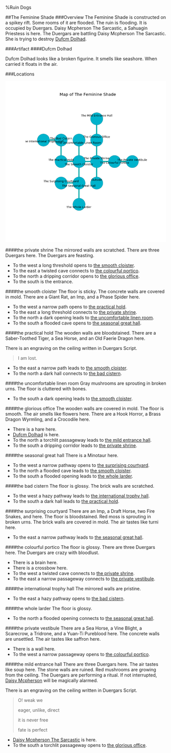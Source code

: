 %Ruin Dogs

##The Feminine Shade
###Overview
The Feminine Shade is constructed on a spikey rift. Some rooms of it are flooded. The ruin is flooding. It is occupied by Duergars. <a name="Daisy-Mcpherson-The-Sarcastic"></a>Daisy Mcpherson The Sarcastic, a Sahuagin Priestess is here. The Duergars are battling Daisy Mcpherson The Sarcastic. She  is trying to destroy [Dufcm Dolhad](#Dufcm-Dolhad). 



###Artifact
####<a name="Dufcm-Dolhad"></a>Dufcm Dolhad


Dufcm Dolhad looks like a broken figurine. It smells like seashore. When carried it floats in the air. 





###Locations


![](../v2/images/The-Feminine-Shade.png)

####<a name="the-private-shrine"></a>the private shrine
The mirrored walls are scratched. There are three Duergars here. The Duergars are feasting. 



* To the west a long threshold opens to [the smooth cloister](#the-smooth-cloister).
* To the east a twisted cave connects to [the colourful portico](#the-colourful-portico).
* To the north a dripping corridor opens to [the glorious office](#the-glorious-office).
* To the south is the entrance.


####<a name="the-smooth-cloister"></a>the smooth cloister
The floor is sticky. The concrete walls are covered in mold. There are a Giant Rat, an Imp, and a Phase Spider here. 



* To the west a narrow path opens to [the practical hold](#the-practical-hold).
* To the east a long threshold connects to [the private shrine](#the-private-shrine).
* To the north a dark opening leads to [the uncomfortable linen room](#the-uncomfortable-linen-room).
* To the south a flooded cave opens to [the seasonal great hall](#the-seasonal-great-hall).


####<a name="the-practical-hold"></a>the practical hold
The wooden walls are bloodstained. There are a Saber-Toothed Tiger, a Sea Horse, and an Old Faerie Dragon here. 

There is an engraving on the ceiling written in Duergars Script. 

> I am lost.
>


* To the east a narrow path leads to [the smooth cloister](#the-smooth-cloister).
* To the north a dark hall connects to [the bad cistern](#the-bad-cistern).


####<a name="the-uncomfortable-linen-room"></a>the uncomfortable linen room
Gray mushrooms are sprouting in broken urns. The floor is cluttered with bones. 



* To the south a dark opening leads to [the smooth cloister](#the-smooth-cloister).


####<a name="the-glorious-office"></a>the glorious office
The wooden walls are covered in mold. The floor is smooth. The air smells like flowers here. There are a Hook Horror, a Brass Dragon Wyrmling, and a Crocodile here. 



* There is a hare here.
* [Dufcm Dolhad](#Dufcm-Dolhad) is here.
* To the north a torchlit passageway leads to [the mild entrance hall](#the-mild-entrance-hall).
* To the south a dripping corridor leads to [the private shrine](#the-private-shrine).


####<a name="the-seasonal-great-hall"></a>the seasonal great hall
There is a Minotaur here. 



* To the west a narrow pathway opens to [the surprising courtyard](#the-surprising-courtyard).
* To the north a flooded cave leads to [the smooth cloister](#the-smooth-cloister).
* To the south a flooded opening leads to [the whole larder](#the-whole-larder).


####<a name="the-bad-cistern"></a>the bad cistern
The floor is glossy. The brick walls are scratched. 



* To the west a hazy pathway leads to [the international trophy hall](#the-international-trophy-hall).
* To the south a dark hall leads to [the practical hold](#the-practical-hold).


####<a name="the-surprising-courtyard"></a>the surprising courtyard
There are an Imp, a Draft Horse, two Fire Snakes, and  here. The floor is bloodstained. Red moss is sprouting in broken urns. The brick walls are covered in mold. The air tastes like turni here. 



* To the east a narrow pathway leads to [the seasonal great hall](#the-seasonal-great-hall).


####<a name="the-colourful-portico"></a>the colourful portico
The floor is glossy. There are three Duergars here. The Duergars are crazy with bloodlust. 



* There is a brain here.
* There is a crossbow here.
* To the west a twisted cave connects to [the private shrine](#the-private-shrine).
* To the east a narrow passageway connects to [the private vestibule](#the-private-vestibule).


####<a name="the-international-trophy-hall"></a>the international trophy hall
The mirrored walls are pristine. 



* To the east a hazy pathway opens to [the bad cistern](#the-bad-cistern).


####<a name="the-whole-larder"></a>the whole larder
The floor is glossy. 



* To the north a flooded opening connects to [the seasonal great hall](#the-seasonal-great-hall).


####<a name="the-private-vestibule"></a>the private vestibule
There are a Sea Horse, a Vine Blight, a Scarecrow, a Tridrone, and a Yuan-Ti Pureblood here. The concrete walls are unsettled. The air tastes like saffron here. 



* There is a wall here.
* To the west a narrow passageway opens to [the colourful portico](#the-colourful-portico).


####<a name="the-mild-entrance-hall"></a>the mild entrance hall
There are three Duergars here. The air tastes like soup here. The stone walls are ruined. Red mushrooms are growing from the ceiling. The Duergars are performing a ritual. If not interrupted, [Daisy Mcpherson](#Daisy-Mcpherson) will be magically alarmed. 

There is an engraving on the ceiling written in Duergars Script. 

> O! weak we
>
> eager, unlike, direct
>
> it is never free
>
> fate is perfect
>


* [Daisy Mcpherson The Sarcastic](#Daisy-Mcpherson-The-Sarcastic) is here.
* To the south a torchlit passageway opens to [the glorious office](#the-glorious-office).


